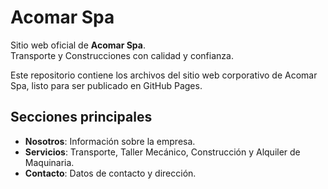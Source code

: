 # Acomar Spa

Sitio web oficial de **Acomar Spa**.  
Transporte y Construcciones con calidad y confianza.

Este repositorio contiene los archivos del sitio web corporativo de Acomar Spa, listo para ser publicado en GitHub Pages.

## Secciones principales
- **Nosotros**: Información sobre la empresa.
- **Servicios**: Transporte, Taller Mecánico, Construcción y Alquiler de Maquinaria.
- **Contacto**: Datos de contacto y dirección.

